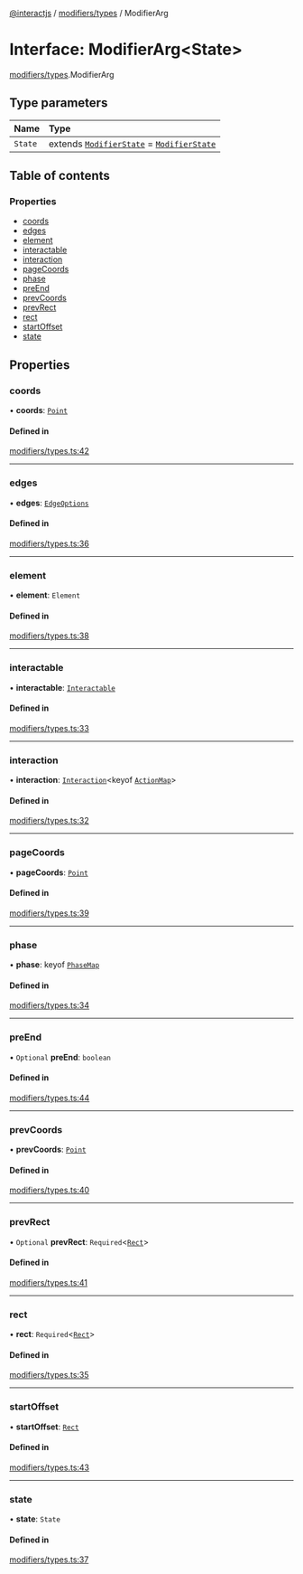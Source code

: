 [@interactjs](../README.md) / [modifiers/types](../modules/modifiers_types.md) / ModifierArg

# Interface: ModifierArg\<State\>

[modifiers/types](../modules/modifiers_types.md).ModifierArg

## Type parameters

| Name | Type |
| :------ | :------ |
| `State` | extends [`ModifierState`](../modules/modifiers_types.md#modifierstate) = [`ModifierState`](../modules/modifiers_types.md#modifierstate) |

## Table of contents

### Properties

- [coords](modifiers_types.ModifierArg.md#coords)
- [edges](modifiers_types.ModifierArg.md#edges)
- [element](modifiers_types.ModifierArg.md#element)
- [interactable](modifiers_types.ModifierArg.md#interactable)
- [interaction](modifiers_types.ModifierArg.md#interaction)
- [pageCoords](modifiers_types.ModifierArg.md#pagecoords)
- [phase](modifiers_types.ModifierArg.md#phase)
- [preEnd](modifiers_types.ModifierArg.md#preend)
- [prevCoords](modifiers_types.ModifierArg.md#prevcoords)
- [prevRect](modifiers_types.ModifierArg.md#prevrect)
- [rect](modifiers_types.ModifierArg.md#rect)
- [startOffset](modifiers_types.ModifierArg.md#startoffset)
- [state](modifiers_types.ModifierArg.md#state)

## Properties

### coords

• **coords**: [`Point`](core_types.Point.md)

#### Defined in

[modifiers/types.ts:42](https://github.com/ehtick/interact.js/blob/d3d4746/packages/@interactjs/modifiers/types.ts#L42)

___

### edges

• **edges**: [`EdgeOptions`](core_types.EdgeOptions.md)

#### Defined in

[modifiers/types.ts:36](https://github.com/ehtick/interact.js/blob/d3d4746/packages/@interactjs/modifiers/types.ts#L36)

___

### element

• **element**: `Element`

#### Defined in

[modifiers/types.ts:38](https://github.com/ehtick/interact.js/blob/d3d4746/packages/@interactjs/modifiers/types.ts#L38)

___

### interactable

• **interactable**: [`Interactable`](../classes/core_Interactable.Interactable.md)

#### Defined in

[modifiers/types.ts:33](https://github.com/ehtick/interact.js/blob/d3d4746/packages/@interactjs/modifiers/types.ts#L33)

___

### interaction

• **interaction**: [`Interaction`](../classes/core_Interaction.Interaction.md)\<keyof [`ActionMap`](core_types.ActionMap.md)\>

#### Defined in

[modifiers/types.ts:32](https://github.com/ehtick/interact.js/blob/d3d4746/packages/@interactjs/modifiers/types.ts#L32)

___

### pageCoords

• **pageCoords**: [`Point`](core_types.Point.md)

#### Defined in

[modifiers/types.ts:39](https://github.com/ehtick/interact.js/blob/d3d4746/packages/@interactjs/modifiers/types.ts#L39)

___

### phase

• **phase**: keyof [`PhaseMap`](core_InteractEvent.PhaseMap.md)

#### Defined in

[modifiers/types.ts:34](https://github.com/ehtick/interact.js/blob/d3d4746/packages/@interactjs/modifiers/types.ts#L34)

___

### preEnd

• `Optional` **preEnd**: `boolean`

#### Defined in

[modifiers/types.ts:44](https://github.com/ehtick/interact.js/blob/d3d4746/packages/@interactjs/modifiers/types.ts#L44)

___

### prevCoords

• **prevCoords**: [`Point`](core_types.Point.md)

#### Defined in

[modifiers/types.ts:40](https://github.com/ehtick/interact.js/blob/d3d4746/packages/@interactjs/modifiers/types.ts#L40)

___

### prevRect

• `Optional` **prevRect**: `Required`\<[`Rect`](core_types.Rect.md)\>

#### Defined in

[modifiers/types.ts:41](https://github.com/ehtick/interact.js/blob/d3d4746/packages/@interactjs/modifiers/types.ts#L41)

___

### rect

• **rect**: `Required`\<[`Rect`](core_types.Rect.md)\>

#### Defined in

[modifiers/types.ts:35](https://github.com/ehtick/interact.js/blob/d3d4746/packages/@interactjs/modifiers/types.ts#L35)

___

### startOffset

• **startOffset**: [`Rect`](core_types.Rect.md)

#### Defined in

[modifiers/types.ts:43](https://github.com/ehtick/interact.js/blob/d3d4746/packages/@interactjs/modifiers/types.ts#L43)

___

### state

• **state**: `State`

#### Defined in

[modifiers/types.ts:37](https://github.com/ehtick/interact.js/blob/d3d4746/packages/@interactjs/modifiers/types.ts#L37)
